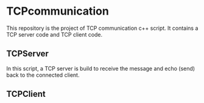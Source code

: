 # TCPcommunication
This repository is the project of TCP communication c++ script. It contains a TCP server code and TCP client code.

## TCPServer
In this script, a TCP server is build to receive the message and echo (send) back to the connected client.

## TCPClient
